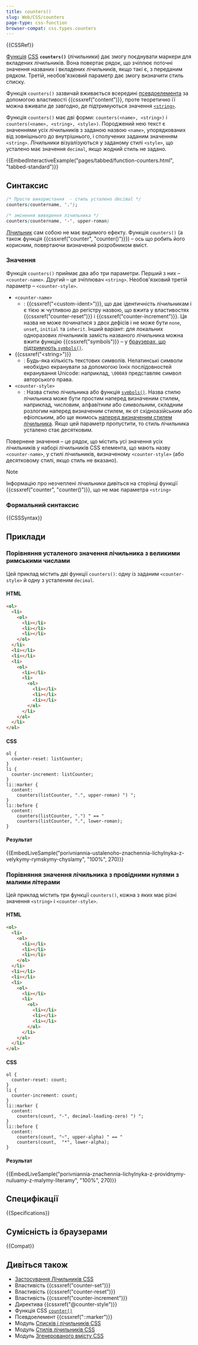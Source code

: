 ```yaml
---
title: counters()
slug: Web/CSS/counters
page-type: css-function
browser-compat: css.types.counters
---
```


{{CSSRef}}

[Функція](/uk/docs/Web/CSS/CSS_Functions) [CSS](/uk/docs/Web/CSS) **`counters()`** (лічильники) дає змогу поєднувати маркери для вкладених лічильників. Вона повертає рядок, що зчіплює поточні значення названих і вкладених лічильників, якщо такі є, з переданим рядком. Третій, необов'язковий параметр дає змогу визначити стиль списку.

Функція `counters()` зазвичай вживається всередині [псевдоелемента](/uk/docs/Web/CSS/Pseudo-elements) за допомогою властивості {{cssxref("content")}}, проте теоретично її можна вживати де завгодно, де підтримуються значення [`<string>`](/uk/docs/Web/CSS/string).

Функція `counters()` має дві форми: `counters(<name>, <string>)` і `counters(<name>, <string>, <style>)`. Породжений нею текст є значеннями усіх лічильників з заданою назвою `<name>`, упорядкованих від зовнішнього до внутрішнього, і сполучених заданим значенням `<string>`. Лічильники візуалізуються у заданому стилі `<style>`, що усталено має значення `decimal`, якщо жодний стиль не задано.

{{EmbedInteractiveExample("pages/tabbed/function-counters.html", "tabbed-standard")}}

## Синтаксис

```css
/* Просте використання  - стиль усталено decimal */
counters(countername, '.');

/* змінення виведення лічильника */
counters(countername, '-', upper-roman)
```

[Лічильник](/uk/docs/Web/CSS/CSS_counter_styles/Using_CSS_counters) сам собою не має видимого ефекту. Функція `counters()` (а також функція {{cssxref("counter", "counter()")}}) – ось що робить його корисним, повертаючи визначений розробником вміст.

### Значення

Функція `counters()` приймає два або три параметри. Перший з них – `<counter-name>`. Другий – це зчіплювач `<string>`. Необов'язковий третій параметр – `<counter-style>`.

- `<counter-name>`
  - : {{cssxref("&lt;custom-ident&gt;")}}, що дає ідентичність лічильникам і є тією ж чутливою до регістру назвою, що вжита у властивостях {{cssxref("counter-reset")}} і {{cssxref("counter-increment")}}. Ця назва не може починатися з двох дефісів і не може бути `none`, `unset`, `initial` та `inherit`. Інший варіант: для локальних одноразових лічильників замість названого лічильника можна вжити функцію {{cssxref("symbols")}} – у [браузерах, що підтримують `symbols()`](/uk/docs/Web/CSS/symbols#sumisnist-iz-brauzeramy).
- {{cssxref("&lt;string&gt;")}}
  - : Будь-яка кількість текстових символів. Нелатинські символи необхідно екранувати за допомогою їхніх послідовностей екранування Unicode: наприклад, `\000A9` представляє символ авторського права.
- `<counter-style>`
  - : Назва стилю лічильника або функція [`symbols()`](/uk/docs/Web/CSS/symbols). Назва стилю лічильника може бути простим наперед визначеним стилем, наприклад, числовим, алфавітним або символьним, складним розлогим наперед визначеним стилем, як от східноазійським або ефіопським, або ще якимось [наперед визначеним стилем лічильника](/uk/docs/Web/CSS/CSS_counter_styles). Якщо цей параметр пропустити, то стиль лічильника усталено стає десятковим.

Повернене значення – це рядок, що містить усі значення усіх лічильників у наборі лічильників CSS елемента, що мають назву `<counter-name>`, у стилі лічильників, визначеному `<counter-style>` (або десятковому стилі, якщо стиль не вказано).

> [!NOTE]
> Інформацію про незчеплені лічильники дивіться на сторінці функції {{cssxref("counter", "counter()")}}, що не має параметра `<string>`

### Формальний синтаксис

{{CSSSyntax}}

## Приклади

### Порівняння усталеного значення лічильника з великими римськими числами

Цей приклад містить дві функції `counters()`: одну із заданим `<counter-style>` й одну з усталеним `decimal`.

#### HTML

```html
<ol>
  <li>
    <ol>
      <li></li>
      <li></li>
      <li></li>
    </ol>
  </li>
  <li></li>
  <li></li>
  <li>
    <ol>
      <li></li>
      <li>
        <ol>
          <li></li>
          <li></li>
          <li></li>
        </ol>
      </li>
    </ol>
  </li>
</ol>
```

#### CSS

```css-nolint
ol {
  counter-reset: listCounter;
}
li {
  counter-increment: listCounter;
}
li::marker {
  content:
    counters(listCounter, ".", upper-roman) ") ";
}
li::before {
  content:
    counters(listCounter, ".") " == "
    counters(listCounter, ".", lower-roman);
}
```

#### Результат

{{EmbedLiveSample("porivniannia-ustalenoho-znachennia-lichylnyka-z-velykymy-rymskymy-chyslamy", "100%", 270)}}

### Порівняння значення лічильника з провідними нулями з малими літерами

Цей приклад містить три функції `counters()`, кожна з яких має різні значення `<string>` і `<counter-style>`.

#### HTML

```html
<ol>
  <li>
    <ol>
      <li></li>
      <li></li>
      <li></li>
    </ol>
  </li>
  <li></li>
  <li></li>
  <li>
    <ol>
      <li></li>
      <li>
        <ol>
          <li></li>
          <li></li>
          <li></li>
        </ol>
      </li>
    </ol>
  </li>
</ol>
```

#### CSS

```css-nolint
ol {
  counter-reset: count;
}
li {
  counter-increment: count;
}
li::marker {
  content:
    counters(count, "-", decimal-leading-zero) ") ";
}
li::before {
  content:
    counters(count, "~", upper-alpha) " == "
    counters(count,  "*", lower-alpha);
}
```

#### Результат

{{EmbedLiveSample("porivniannia-znachennia-lichylnyka-z-providnymy-nuluamy-z-malymy-literamy", "100%", 270)}}

## Специфікації

{{Specifications}}

## Сумісність із браузерами

{{Compat}}

## Дивіться також

- [Застосування Лічильників CSS](/uk/docs/Web/CSS/CSS_counter_styles/Using_CSS_counters)
- Властивість {{cssxref("counter-set")}}
- Властивість {{cssxref("counter-reset")}}
- Властивість {{cssxref("counter-increment")}}
- Директива {{cssxref("@counter-style")}}
- Функція CSS [`counter()`](/uk/docs/Web/CSS/counter)
- Псевдоелемент {{cssxref("::marker")}}
- Модуль [Списків і лічильників CSS](/uk/docs/Web/CSS/CSS_lists)
- Модуль [Стилів лічильників CSS](/uk/docs/Web/CSS/CSS_counter_styles)
- Модуль [Згенерованого вмісту CSS](/uk/docs/Web/CSS/CSS_generated_content)
